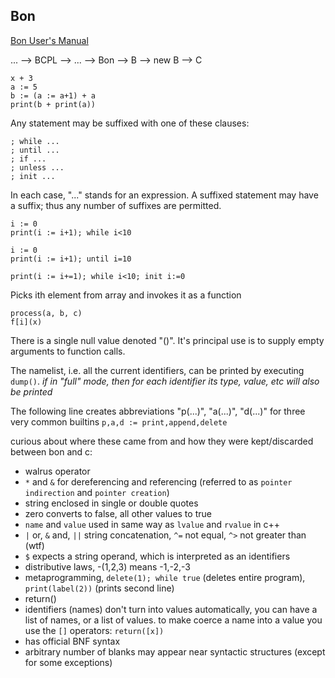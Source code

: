 ## Bon

[Bon User's Manual](http://people.csail.mit.edu/saltzer/Multics/MHP-Saltzer-060508/filedrawers/180.btl-misc/Scan%204.PDF)

... --> BCPL --> ... --> Bon --> B --> new B --> C
```bon
x + 3
a := 5
b := (a := a+1) + a
print(b + print(a))
```
Any statement may be suffixed with one of these clauses:
```bon
; while ...
; until ...
; if ...
; unless ...
; init ...
```
In each case, "..." stands for an expression. A suffixed statement may have a suffix; thus any number of suffixes are permitted.
```bon
i := 0
print(i := i+1); while i<10

i := 0
print(i := i+1); until i=10

print(i := i+=1); while i<10; init i:=0
```
Picks ith element from array and invokes it as a function
```
process(a, b, c)
f[i](x)
```
There is a single null value denoted "()". It's principal use is to supply empty arguments to function calls.

The namelist, i.e. all the current identifiers, can be printed by executing `dump()`. *if in "full" mode, then for each identifier its type, value, etc will also be printed*

The following line creates abbreviations "p(...)", "a(...)", "d(...)" for three
very common builtins `p,a,d := print,append,delete`

curious about where these came from and how they were kept/discarded between bon and c:
* walrus operator
* `*` and `&` for dereferencing and referencing (referred to as `pointer indirection` and `pointer creation`)
* string enclosed in single or double quotes
* zero converts to false, all other values to true
* `name` and `value` used in same way as `lvalue` and `rvalue` in c++
* `|` or, `&` and, `||` string concatenation, `^=` not equal, `^>` not greater than (wtf)
* `$` expects a string operand, which is interpreted as an identifiers
* distributive laws, -(1,2,3) means -1,-2,-3
* metaprogramming, `delete(1); while true` (deletes entire program), `print(label(2))` (prints second line)
* return()
* identifiers (names) don't turn into values automatically, you can have a list of names, or a list of values. to make coerce a name into a value you use the `[]` operators: `return([x])`
* has official BNF syntax
* arbitrary number of blanks may appear near syntactic structures (except for some exceptions)
